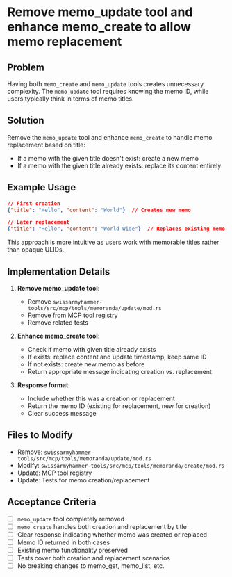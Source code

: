 # Remove memo_update tool and enhance memo_create to allow memo replacement

## Problem

Having both `memo_create` and `memo_update` tools creates unnecessary complexity. The `memo_update` tool requires knowing the memo ID, while users typically think in terms of memo titles.

## Solution

Remove the `memo_update` tool and enhance `memo_create` to handle memo replacement based on title:

- If a memo with the given title doesn't exist: create a new memo
- If a memo with the given title already exists: replace its content entirely

## Example Usage

```json
// First creation
{"title": "Hello", "content": "World"}  // Creates new memo

// Later replacement  
{"title": "Hello", "content": "World Wide"}  // Replaces existing memo content
```

This approach is more intuitive as users work with memorable titles rather than opaque ULIDs.

## Implementation Details

1. **Remove memo_update tool**:
   - Remove `swissarmyhammer-tools/src/mcp/tools/memoranda/update/mod.rs`
   - Remove from MCP tool registry
   - Remove related tests

2. **Enhance memo_create tool**:
   - Check if memo with given title already exists
   - If exists: replace content and update timestamp, keep same ID
   - If not exists: create new memo as before
   - Return appropriate message indicating creation vs. replacement

3. **Response format**:
   - Include whether this was a creation or replacement
   - Return the memo ID (existing for replacement, new for creation)
   - Clear success message

## Files to Modify

- Remove: `swissarmyhammer-tools/src/mcp/tools/memoranda/update/mod.rs`
- Modify: `swissarmyhammer-tools/src/mcp/tools/memoranda/create/mod.rs`
- Update: MCP tool registry
- Update: Tests for memo creation/replacement

## Acceptance Criteria

- [ ] `memo_update` tool completely removed
- [ ] `memo_create` handles both creation and replacement by title
- [ ] Clear response indicating whether memo was created or replaced
- [ ] Memo ID returned in both cases
- [ ] Existing memo functionality preserved
- [ ] Tests cover both creation and replacement scenarios
- [ ] No breaking changes to memo_get, memo_list, etc.